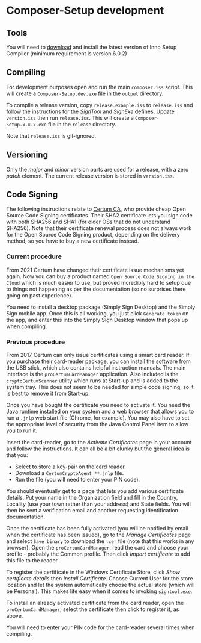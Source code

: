 # Composer-Setup development

## Tools
You will need to [download](http://www.jrsoftware.org/isdl.php) and install the latest version of
Inno Setup Compiler (minimum requirement is version 6.0.2)

## Compiling
For development purposes open and run the main `composer.iss` script. This will create a
`Composer-Setup.dev.exe` file in the `output` directory.

To compile a release version, copy `release.example.iss` to `release.iss` and follow the
instructions for the *SignTool* and *SignExe* defines. Update `version.iss` then run `release.iss`.
This will create a `Composer-Setup.x.x.x.exe` file in the `release` directory.

Note that `release.iss` is git-ignored.

## Versioning
Only the _major_ and _minor_ version parts are used for a release, with a zero _patch_ element. The
current release version is stored in `version.iss`.

## Code Signing
The following instructions relate to [Certum CA](https://en.sklep.certum.pl), who provide cheap
Open Source Code Signing certificates. Their SHA2 certificate lets you sign code with both SHA256
and SHA1 (for older OSs that do not understand SHA256). Note that their certificate renewal process
does not always work for the Open Source Code Signing product, depending on the delivery method,
so you have to buy a new certificate instead.

### Current procedure
From 2021 Certum have changed their certificate issue mechanisms yet again. Now you can buy a
product named `Open Source Code Signing in the Cloud` which is much easier to use, but proved
incredibly hard to setup due to things not happening as per the documentation (so no surprises there
going on past experience).

You need to install a desktop package (Simply Sign Desktop) and the Simply Sign mobile app. Once
this is all working, you just click `Generate token` on the app, and enter this into the Simply Sign
Desktop window that pops up when compiling.


### Previous procedure
From 2017 Certum can only issue certificates using a smart card reader. If you purchase their
card-reader package, you can install the software from the USB stick, which  also contains helpful
instruction manuals. The main interface is the `proCertumCardManager` application. Also included is
the `cryptoCertumScanner` utility which runs at Start-up and is added to the system tray. This does
not seem to be needed for simple code signing, so it is best to remove it from Start-up.

Once you have bought the certificate you need to activate it. You need the Java runtime installed
on your system and a web browser that allows you to run a `.jnlp` web start file (Chrome, for
example). You may also have to set the appropriate level of security from the Java Control Panel
item to allow you to run it.

Insert the card-reader, go to the _Activate Certificates_ page in your account and follow the
instructions. It can all be a bit clunky but the general idea is that you:

* Select to store a key-pair on the card reader.
* Download a `CertumCryptoAgent_**.jnlp` file.
* Run the file (you will need to enter your PIN code).

You should eventually get to a page that lets you add various certificate details. Put your name in
the Organization field and fill in the Country, Locality (use your town rather than your address)
and State fields. You will then be sent a verification email and another requesting identification
documentation.

Once the certificate has been fully activated (you will be notified by email when the certificate
has been issued), go to the _Manage Certificates_ page and select `Save binary` to download the
`.cer` file (note that this works in any browser). Open the `proCertumCardManager`, read the card
and choose your profile - probably the Common profile. Then click _Import certificate_ to add this
file to the reader.

To register the certificate in the Windows Certificate Store, click _Show certificate details_ then
_Install Certificate_. Choose Current User for the store location and let the system automatically
choose the actual store (which will be Personal). This makes life easy when it comes to invoking
`signtool.exe`.

To install an already activated certificate from the card reader, open the `proCertumCardManager`,
select the certificate then click to register it, as above.

You will need to enter your PIN code for the card-reader several times when compiling.
